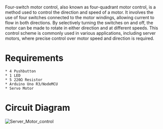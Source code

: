 Four-switch motor control, also known as four-quadrant motor control, is a method used to control the direction and speed of a motor. It involves the use of four switches connected to the motor windings, allowing current to flow in both directions. By selectively turning the switches on and off, the motor can be made to rotate in either direction and at different speeds. This control scheme is commonly used in various applications, including server motors, where precise control over motor speed and direction is required.

# Requirements
    * 4 Pushbutton
    * 1 LED
    * 5 220Ω Resistor
    * Arduino Uno R3/NodeMCU
    * Servo Motor

# Circuit Diagram
![Server_Motor_control](https://github.com/om-1980/servo_motor_control/assets/111452597/f91d7839-260e-4157-bbc5-2f239f400405)
